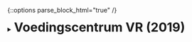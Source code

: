 {::options parse_block_html="true" /}
<details>
  <summary><h1 style="display:inline">Voedingscentrum VR (2019)</h1></summary>
![](assets/images/portfolio/vc.png)

The project: A VR experience that playfully teaches children how to develop healthy eating habits develped by [Fantazm](https://www.fantazm.com){:target="_blank"}.
{: .text-justify}

Role: Game Developer  
Duration: 6 months  
Team size: 6~8  
Platform: SteamVR with HTC Vive  
Engine/Language: Unity/C#  

I developed most of the gameplay in this project, including SteamVR and Leap Motion integration. You can read more about this project on [the postmortem I wrote on it](https://sometimesicode.wordpress.com/2019/07/29/postmorten-developing-an-educational-kiosk-vr-game-for-windows-mixed-reality/){:target="_blank"}.
{: .text-justify}
</details>
